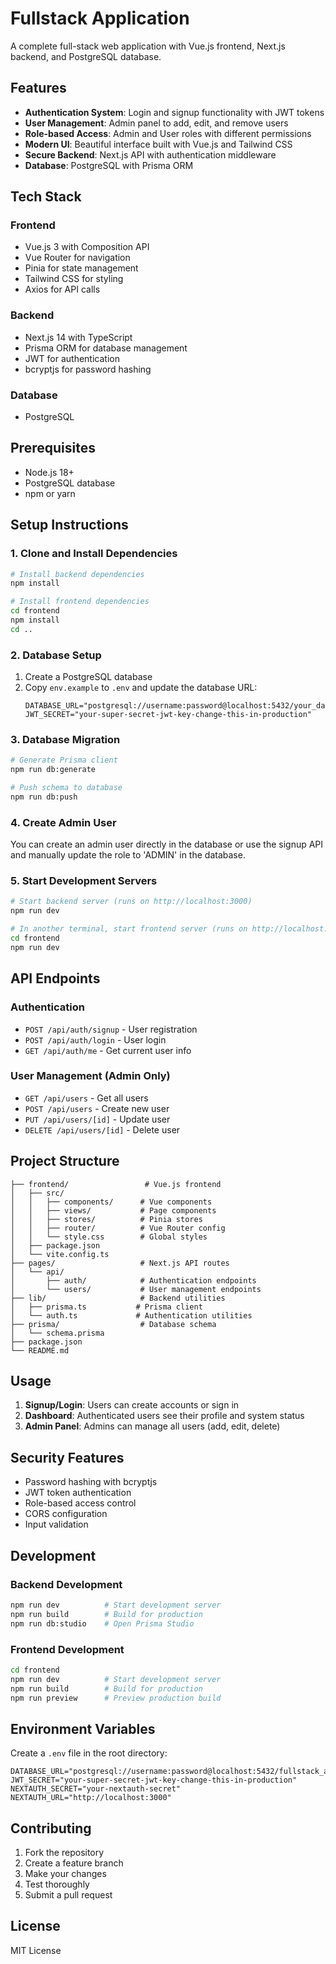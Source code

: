 # Fullstack Application

A complete full-stack web application with Vue.js frontend, Next.js backend, and PostgreSQL database.

## Features

- **Authentication System**: Login and signup functionality with JWT tokens
- **User Management**: Admin panel to add, edit, and remove users
- **Role-based Access**: Admin and User roles with different permissions
- **Modern UI**: Beautiful interface built with Vue.js and Tailwind CSS
- **Secure Backend**: Next.js API with authentication middleware
- **Database**: PostgreSQL with Prisma ORM

## Tech Stack

### Frontend
- Vue.js 3 with Composition API
- Vue Router for navigation
- Pinia for state management
- Tailwind CSS for styling
- Axios for API calls

### Backend
- Next.js 14 with TypeScript
- Prisma ORM for database management
- JWT for authentication
- bcryptjs for password hashing

### Database
- PostgreSQL

## Prerequisites

- Node.js 18+ 
- PostgreSQL database
- npm or yarn

## Setup Instructions

### 1. Clone and Install Dependencies

```bash
# Install backend dependencies
npm install

# Install frontend dependencies
cd frontend
npm install
cd ..
```

### 2. Database Setup

1. Create a PostgreSQL database
2. Copy `env.example` to `.env` and update the database URL:
   ```
   DATABASE_URL="postgresql://username:password@localhost:5432/your_database_name"
   JWT_SECRET="your-super-secret-jwt-key-change-this-in-production"
   ```

### 3. Database Migration

```bash
# Generate Prisma client
npm run db:generate

# Push schema to database
npm run db:push
```

### 4. Create Admin User

You can create an admin user directly in the database or use the signup API and manually update the role to 'ADMIN' in the database.

### 5. Start Development Servers

```bash
# Start backend server (runs on http://localhost:3000)
npm run dev

# In another terminal, start frontend server (runs on http://localhost:3001)
cd frontend
npm run dev
```

## API Endpoints

### Authentication
- `POST /api/auth/signup` - User registration
- `POST /api/auth/login` - User login
- `GET /api/auth/me` - Get current user info

### User Management (Admin Only)
- `GET /api/users` - Get all users
- `POST /api/users` - Create new user
- `PUT /api/users/[id]` - Update user
- `DELETE /api/users/[id]` - Delete user

## Project Structure

```
├── frontend/                 # Vue.js frontend
│   ├── src/
│   │   ├── components/      # Vue components
│   │   ├── views/           # Page components
│   │   ├── stores/          # Pinia stores
│   │   ├── router/          # Vue Router config
│   │   └── style.css        # Global styles
│   ├── package.json
│   └── vite.config.ts
├── pages/                   # Next.js API routes
│   └── api/
│       ├── auth/            # Authentication endpoints
│       └── users/           # User management endpoints
├── lib/                     # Backend utilities
│   ├── prisma.ts           # Prisma client
│   └── auth.ts             # Authentication utilities
├── prisma/                  # Database schema
│   └── schema.prisma
├── package.json
└── README.md
```

## Usage

1. **Signup/Login**: Users can create accounts or sign in
2. **Dashboard**: Authenticated users see their profile and system status
3. **Admin Panel**: Admins can manage all users (add, edit, delete)

## Security Features

- Password hashing with bcryptjs
- JWT token authentication
- Role-based access control
- CORS configuration
- Input validation

## Development

### Backend Development
```bash
npm run dev          # Start development server
npm run build        # Build for production
npm run db:studio    # Open Prisma Studio
```

### Frontend Development
```bash
cd frontend
npm run dev          # Start development server
npm run build        # Build for production
npm run preview      # Preview production build
```

## Environment Variables

Create a `.env` file in the root directory:

```env
DATABASE_URL="postgresql://username:password@localhost:5432/fullstack_app"
JWT_SECRET="your-super-secret-jwt-key-change-this-in-production"
NEXTAUTH_SECRET="your-nextauth-secret"
NEXTAUTH_URL="http://localhost:3000"
```

## Contributing

1. Fork the repository
2. Create a feature branch
3. Make your changes
4. Test thoroughly
5. Submit a pull request

## License

MIT License 